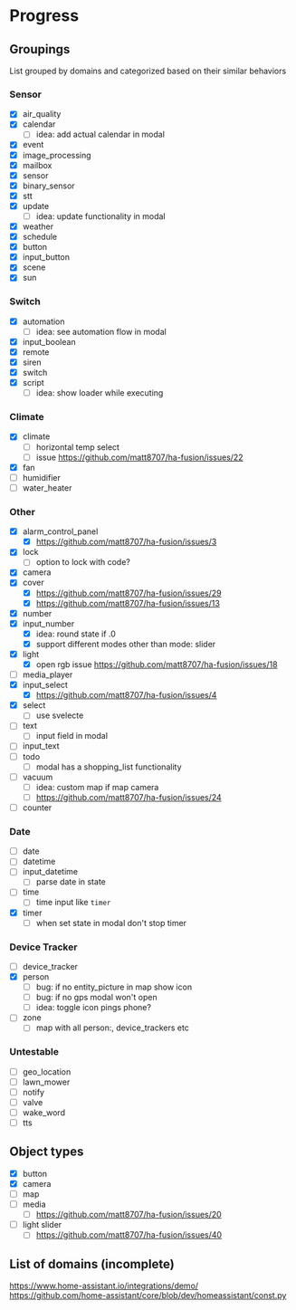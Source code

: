 # Progress

## Groupings

List grouped by domains and categorized based on their similar behaviors

### Sensor

- [x] air_quality
- [x] calendar
  - [ ] idea: add actual calendar in modal
- [x] event
- [x] image_processing
- [x] mailbox
- [x] sensor
- [x] binary_sensor
- [x] stt
- [x] update
  - [ ] idea: update functionality in modal
- [x] weather
- [x] schedule
- [x] button
- [x] input_button
- [x] scene
- [x] sun

### Switch

- [x] automation
  - [ ] idea: see automation flow in modal
- [x] input_boolean
- [x] remote
- [x] siren
- [x] switch
- [x] script
  - [ ] idea: show loader while executing

### Climate

- [x] climate
  - [ ] horizontal temp select
  - [ ] issue <https://github.com/matt8707/ha-fusion/issues/22>
- [X] fan
- [ ] humidifier
- [ ] water_heater

### Other

- [x] alarm_control_panel
  - [x] <https://github.com/matt8707/ha-fusion/issues/3>
- [x] lock
  - [ ] option to lock with code?
- [x] camera
- [x] cover
  - [x] <https://github.com/matt8707/ha-fusion/issues/29>
  - [x] <https://github.com/matt8707/ha-fusion/issues/13>
- [x] number
- [x] input_number
  - [x] idea: round state if .0
  - [x] support different modes other than mode: slider
- [x] light
  - [x] open rgb issue <https://github.com/matt8707/ha-fusion/issues/18>
- [ ] media_player
- [x] input_select
  - [x] <https://github.com/matt8707/ha-fusion/issues/4>
- [x] select
  - [ ] use svelecte
- [ ] text
  - [ ] input field in modal
- [ ] input_text
- [ ] todo
  - [ ] modal has a shopping_list functionality
- [ ] vacuum
  - [ ] idea: custom map if map camera
  - [ ] <https://github.com/matt8707/ha-fusion/issues/24>
- [ ] counter

### Date

- [ ] date
- [ ] datetime
- [ ] input_datetime
  - [ ] parse date in state
- [ ] time
  - [ ] time input like `timer`
- [x] timer
  - [ ] when set state in modal don't stop timer

### Device Tracker

- [ ] device_tracker
- [x] person
  - [ ] bug: if no entity_picture in map show icon
  - [ ] bug: if no gps modal won't open
  - [ ] idea: toggle icon pings phone?
- [ ] zone
  - [ ] map with all person:, device_trackers etc

### Untestable

- [ ] geo_location
- [ ] lawn_mower
- [ ] notify
- [ ] valve
- [ ] wake_word
- [ ] tts

## Object types

- [x] button
- [x] camera
- [ ] map
- [ ] media
  - [ ] <https://github.com/matt8707/ha-fusion/issues/20>
- [ ] light slider
  - [ ] <https://github.com/matt8707/ha-fusion/issues/40>

## List of domains (incomplete)

<https://www.home-assistant.io/integrations/demo/> <br>
<https://github.com/home-assistant/core/blob/dev/homeassistant/const.py>
